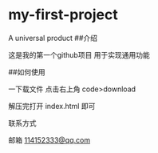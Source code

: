 # my-first-project
A universal product
##介绍 

这是我的第一个github项目 用于实现通用功能 

##如何使用 

一下载文件 点击右上角 code>download

解压完打开 index.html 即可 

联系方式 

邮箱 114152333@qq.com

